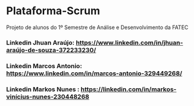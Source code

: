# Plataforma-Scrum
Projeto de alunos do 1º Semestre de Análise e Desenvolvimento da FATEC

### Linkedin Jhuan Araújo: https://www.linkedin.com/in/jhuan-araújo-de-souza-372233230/

### Linkedin Marcos Antonio: https://www.linkedin.com/in/marcos-antonio-329449268/

### Linkedin Markos Nunes : https://linkedin.com/in/markos-vinícius-nunes-230448268
